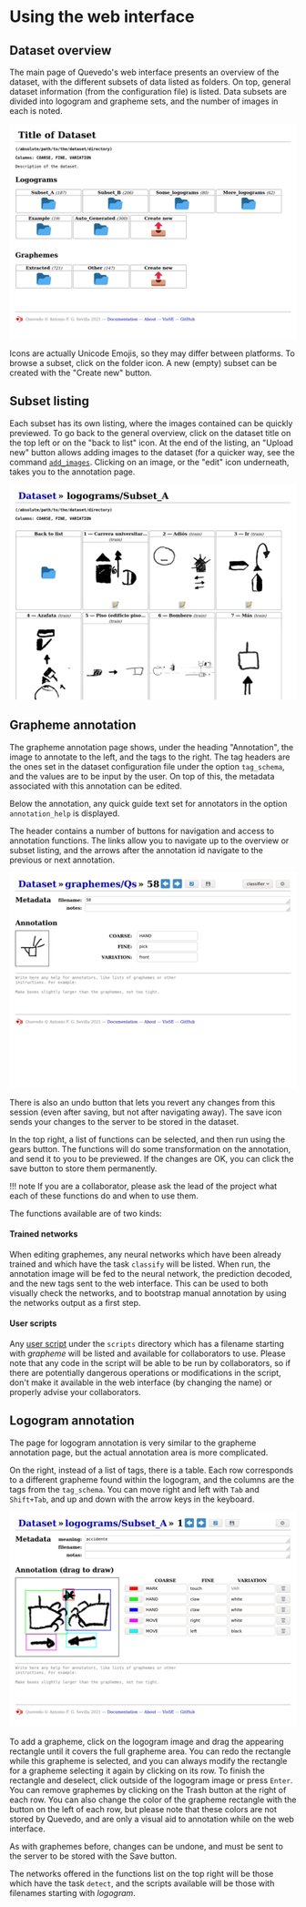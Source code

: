 # Using the web interface

## Dataset overview

The main page of Quevedo's web interface presents an overview of the dataset,
with the different subsets of data listed as folders. On top, general dataset
information (from the configuration file) is listed. Data subsets are divided
into logogram and grapheme sets, and the number of images in each is noted.

![Dataset overview](img/web_overview.png)

Icons are actually Unicode Emojis, so they may differ between platforms. To
browse a subset, click on the folder icon. A new (empty) subset can be created
with the "Create new" button.

## Subset listing

Each subset has its own listing, where the images contained can be quickly
previewed. To go back to the general overview, click on the dataset title on the
top left or on the "back to list" icon. At the end of the listing, an "Upload
new" button allows adding images to the dataset (for a quicker way, see the
command [`add_images`](cli.md#add_images). Clicking on an image, or the "edit"
icon underneath, takes you to the annotation page.

![Subset listing](img/web_listing_up.png)

## Grapheme annotation

The grapheme annotation page shows, under the heading "Annotation", the image to
annotate to the left, and the tags to the right. The tag headers are the ones
set in the dataset configuration file under the option `tag_schema`, and the
values are to be input by the user. On top of this, the metadata associated with
this annotation can be edited.

Below the annotation, any quick guide text set for annotators in the option
`annotation_help` is displayed.

The header contains a number of buttons for navigation and access to annotation
functions. The links allow you to navigate up to the overview or subset listing,
and the arrows after the annotation id navigate to the previous or next
annotation.

![Grapheme annotation](img/web_grapheme_anno.png)

There is also an undo button that lets you revert any changes from this session
(even after saving, but not after navigating away). The save icon sends your
changes to the server to be stored in the dataset.

In the top right, a list of functions can be selected, and then run using the
gears button. The functions will do some transformation on the annotation, and
send it to you to be previewed. If the changes are OK, you can click the save
button to store them permanently.

!!! note
    If you are a collaborator, please ask the lead of the project what each of
    these functions do and when to use them.

The functions available are of two kinds:

#### Trained networks

When editing graphemes, any neural networks which have
been already trained and which have the task `classify` will be listed. When
run, the annotation image will be fed to the neural network, the prediction
decoded, and the new tags sent to the web interface. This can be used to
both visually check the networks, and to bootstrap manual annotation by
using the networks output as a first step.

#### User scripts

Any [user script](dev.md#user-scripts) under the `scripts` directory which has a
filename starting with *grapheme* will be listed and available for collaborators
to use. Please note that any code in the script will be able to be run by
collaborators, so if there are potentially dangerous operations or modifications
in the script, don't make it available in the web interface (by changing the
name) or properly advise your collaborators.

## Logogram annotation

The page for logogram annotation is very similar to the grapheme annotation
page, but the actual annotation area is more complicated.

On the right, instead of a list of tags, there is a table. Each row corresponds
to a different grapheme found within the logogram, and the columns are the tags
from the `tag_schema`. You can move right and left with `Tab` and `Shift+Tab`,
and up and down with the arrow keys in the keyboard.

![Logogram annotation](img/web_logogram_anno.png)

To add a grapheme, click on the logogram image and drag the appearing rectangle
until it covers the full grapheme area. You can redo the rectangle while this
grapheme is selected, and you can always modify the rectangle for a grapheme
selecting it again by clicking on its row. To finish the rectangle and deselect,
click outside of the logogram image or press `Enter`. You can remove graphemes
by clicking on the Trash button at the right of each row. You can also change
the color of the grapheme rectangle with the button on the left of each row, but
please note that these colors are not stored by Quevedo, and are only a visual
aid to annotation while on the web interface.

As with graphemes before, changes can be undone, and must be sent to the server
to be stored with the Save button.

The networks offered in the functions list on the top right will be those which
have the task `detect`, and the scripts available will be those with filenames
starting with *logogram*.

